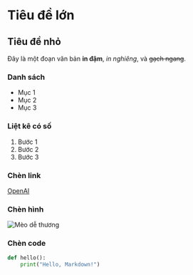 # Tiêu đề lớn

## Tiêu đề nhỏ

Đây là một đoạn văn bản **in đậm**, *in nghiêng*, và ~~gạch ngang~~.

### Danh sách
- Mục 1
- Mục 2
- Mục 3

### Liệt kê có số
1. Bước 1
2. Bước 2
3. Bước 3

### Chèn link
[OpenAI](https://openai.com)

### Chèn hình
![Mèo dễ thương](https://placekitten.com/200/300)

### Chèn code
```python
def hello():
    print("Hello, Markdown!")
